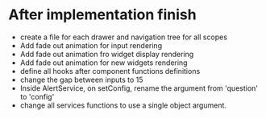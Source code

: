 # After implementation finish
- create a file for each drawer and navigation tree for all scopes
- Add fade out animation for input rendering
- Add fade out animation fro widget display rendering
- Add fade out animation for new widgets rendering
- define all hooks after component functions definitions
- change the gap between inputs to 15
- Inside AlertService, on setConfig, rename the argument from 'question' to 'config'
- change all services functions to use a single object argument.
